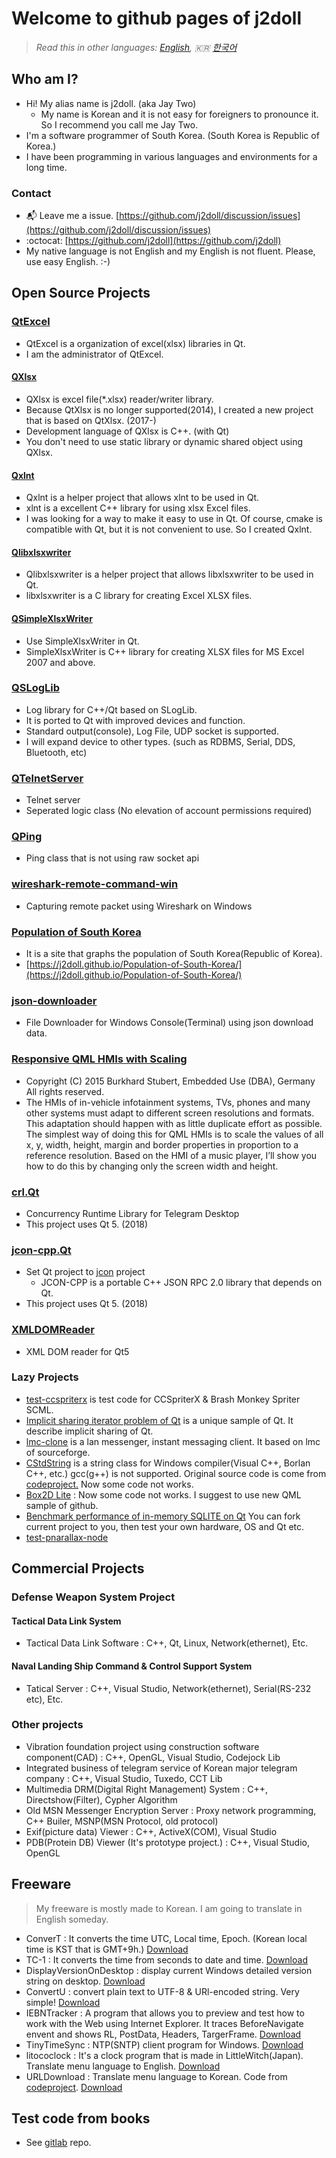 # Welcome to github pages of j2doll

> *Read this in other languages: [English](README.md), :kr: [한국어](README.ko.md)*

## Who am I?
- Hi! My alias name is j2doll. (aka Jay Two)
	- My name is Korean and it is not easy for foreigners to pronounce it. So I recommend you call me Jay Two.
- I'm a software programmer of South Korea. (South Korea is Republic of Korea.)
- I have been programming in various languages and environments for a long time.

### Contact
- :mailbox_with_mail:  Leave me a issue. [https://github.com/j2doll/discussion/issues](https://github.com/j2doll/discussion/issues)
- :octocat: [https://github.com/j2doll](https://github.com/j2doll)
- My native language is not English and my English is not fluent. Please, use easy English. :-)

## Open Source Projects

### [QtExcel](https://github.com/QtExcel)
- QtExcel is a organization of excel(xlsx) libraries in Qt.
- I am the administrator of QtExcel.

#### [QXlsx](https://github.com/QtExcel/QXlsx)
- QXlsx is excel file(*.xlsx) reader/writer library.
- Because QtXlsx is no longer supported(2014), I created a new project that is based on QtXlsx. (2017-)
- Development language of QXlsx is C++. (with Qt)
- You don't need to use static library or dynamic shared object using QXlsx.

#### [Qxlnt](https://github.com/QtExcel/Qxlnt)
- Qxlnt is a helper project that allows xlnt to be used in Qt.
- xlnt is a excellent C++ library for using xlsx Excel files.
- I was looking for a way to make it easy to use in Qt. Of course, cmake is compatible with Qt, but it is not convenient to use. So I created Qxlnt.

#### [Qlibxlsxwriter](https://github.com/QtExcel/Qlibxlsxwriter)
- Qlibxlsxwriter is a helper project that allows libxlsxwriter to be used in Qt.
- libxlsxwriter is a C library for creating Excel XLSX files.

#### [QSimpleXlsxWriter](https://github.com/QtExcel/QSimpleXlsxWriter)
- Use SimpleXlsxWriter in Qt.
- SimpleXlsxWriter is C++ library for creating XLSX files for MS Excel 2007 and above.

### [QSLogLib](https://github.com/j2doll/QSLogLib)
- Log library for C++/Qt based on SLogLib.
- It is ported to Qt with improved devices and function.
- Standard output(console), Log File, UDP socket is supported.
- I will expand device to other types. (such as RDBMS, Serial, DDS, Bluetooth, etc)

### [QTelnetServer](https://github.com/j2doll/QTelnetServer) 
- Telnet server 
- Seperated logic class (No elevation of account permissions required)

### [QPing](https://github.com/j2doll/QPing)
- Ping class that is not using raw socket api

### [wireshark-remote-command-win](https://github.com/j2doll/wireshark-remote-command-win)
- Capturing remote packet using Wireshark on Windows

### [Population of South Korea](https://github.com/j2doll/Population-of-South-Korea)
- It is a site that graphs the population of South Korea(Republic of Korea).
- [https://j2doll.github.io/Population-of-South-Korea/](https://j2doll.github.io/Population-of-South-Korea/)

### [json-downloader](https://github.com/j2doll/json-downloader)
- File Downloader for Windows Console(Terminal) using json download data.

### [Responsive QML HMIs with Scaling](https://github.com/j2doll/responsive-qml-hmis-with-scaling)
- Copyright (C) 2015 Burkhard Stubert, Embedded Use (DBA), Germany All rights reserved.
- The HMIs of in-vehicle infotainment systems, TVs, phones and many other systems must adapt to different screen resolutions and formats. This adaptation should happen with as little duplicate effort as possible. The simplest way of doing this for QML HMIs is to scale the values of all x, y, width, height, margin and border properties in proportion to a reference resolution. Based on the HMI of a music player, I’ll show you how to do this by changing only the screen width and height.

### [crl.Qt](https://github.com/j2doll/crl.Qt)
- Concurrency Runtime Library for Telegram Desktop
- This project uses Qt 5. (2018)

### [jcon-cpp.Qt](https://github.com/j2doll/jcon-cpp.Qt)
- Set Qt project to [jcon](https://github.com/joncol/jcon-cpp) project
	- JCON-CPP is a portable C++ JSON RPC 2.0 library that depends on Qt.
- This project uses Qt 5. (2018)

### [XMLDOMReader](https://github.com/j2doll/XMLDOMReader)
- XML DOM reader for Qt5

### Lazy Projects
- [test-ccspriterx](https://github.com/j2doll/test-ccspriterx) is test code for CCSpriterX & Brash Monkey Spriter SCML.
- [Implicit sharing iterator problem of Qt](https://gist.github.com/j2doll/bb11c0c8d3d0ddd4066df151fb2dc12a) is a unique sample of Qt. It describe implicit sharing of Qt.
- [lmc-clone](https://github.com/j2doll/lmc-clone) is a lan messenger, instant messaging client. It based on lmc of sourceforge.
- [CStdString](https://github.com/j2doll/CStdString) is a string class for Windows compiler(Visual C++, Borlan C++, etc.) gcc(g++) is not supported. Original source code is come from [codeproject.](https://www.codeproject.com/Articles/1146/CString-clone-Using-Standard-C) Now some code not works.
- [Box2D Lite](https://github.com/j2doll/qbox2dl) : Now some code not works. I suggest to use new QML sample of github.
- [Benchmark performance of in-memory SQLITE on Qt](https://github.com/j2doll/benchmark-qt-sqlite-inmemory) You can fork current project to you, then test your own hardware, OS and Qt etc.
- [test-pnarallax-node](https://github.com/j2doll/test-pnarallax-node)

## Commercial Projects

### Defense Weapon System Project

#### Tactical Data Link System
- Tactical Data Link Software : C++, Qt, Linux, Network(ethernet), Etc.

#### Naval Landing Ship Command & Control Support System
- Tatical Server : C++, Visual Studio, Network(ethernet), Serial(RS-232 etc), Etc.

### Other projects
- Vibration foundation project using construction software component(CAD) : C++, OpenGL, Visual Studio, Codejock Lib
- Integrated business of telegram service of Korean major telegram company : C++, Visual Studio, Tuxedo, CCT Lib
- Multimedia DRM(Digital Right Management) System : C++, Directshow(Filter), Cypher Algorithm
- Old MSN Messenger Encryption Server : Proxy network programming, C++ Builer, MSNP(MSN Protocol, old protocol)
- Exif(picture data) Viewer : C++, ActiveX(COM), Visual Studio
- PDB(Protein DB) Viewer (It's prototype project.) : C++, Visual Studio, OpenGL

## Freeware

> My freeware is mostly made to Korean. I am going to translate in English someday.

- ConverT : It converts the time UTC, Local time, Epoch. (Korean local time is KST that is GMT+9h.) [Download](https://j2doll.github.io/files/ConverT.7z)
- TC-1 : It converts the time from seconds to date and time. [Download](https://j2doll.github.io/files/TC-1.zip)
- DisplayVersionOnDesktop : display current Windows detailed version string on desktop. [Download](https://j2doll.github.io/files/DisplayVersionOnDesktop.zip)
- ConvertU : convert plain text to UTF-8 & URl-encoded string. Very simple! [Download](https://j2doll.github.io/files/ConvertU.zip)
- IEBNTracker : A program that allows you to preview and test how to work with the Web using Internet Explorer. It traces BeforeNavigate envent and shows RL, PostData, Headers, TargerFrame. [Download](https://j2doll.github.io/files/IEBNTracker.zip)
- TinyTimeSync : NTP(SNTP) client program for Windows. [Download](https://j2doll.github.io/files/TinyTimeSyncNT.zip)
- litococlock : It's a clock program that is made in LittleWitch(Japan). Translate menu language to English. [Download](https://j2doll.github.io/files/litoco.zip)
- URLDownload : Translate menu language to Korean. Code from [codeproject](http://www.codeproject.com/KB/IP/urldownload.aspx). [Download](https://j2doll.github.io/files/URLDownload.zip)


## Test code from books

- See [gitlab](https://gitlab.com/users/j2doll/projects) repo.
